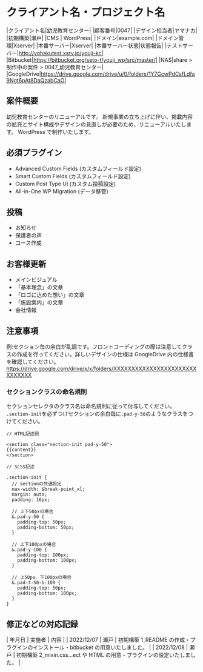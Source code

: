 # クライアント名・プロジェクト名

|クライアント名|幼児教育センター|
|顧客番号|0047|
|デザイン担当者|ヤマナカ|
|初期構築|瀬戸|
|CMS | WordPress|
|ドメイン|example.com|
|ドメイン管理|Xserver|
|本番サーバー|Xserver|
|本番サーバー状態|状態報告|
|テストサーバー|http://yohakutest.xsrv.jp/youji-kc|
|Bitbucket|https://bitbucket.org/seto-t/youji_wp/src/master/|
|NAS|share > 制作中の案件 > 0047\_幼児教育センター|
|GoogleDrive|https://drive.google.com/drive/u/0/folders/1Y7GcwPdCsfLdfa9Ngt6pAt8DaQzabCaO|

## 案件概要

幼児教育センターのリニューアルです。
新規事業の立ち上げに伴い、掲載内容の拡充とサイト構成やデザインの見直しが必要のため、リニューアルいたします。
WordPress で制作いたします。

## 必須プラグイン

- Advanced Custom Fields (カスタムフィールド設定)
- Smart Custom Fields (カスタムフィールド設定)
- Custom Post Type UI (カスタム投稿設定)
- All-in-One WP Migration (データ移管)

## 投稿

- お知らせ
- 保護者の声
- コース作成

## お客様更新

- メインビジュアル
- 「基本理念」の文章
- 「ロゴに込めた想い」の文章
- 「施設案内」の文章
- 会社情報

## 注意事項

例:セクション毎の余白が乱調です。フロントコーディングの際は注意してクラスの作成を行ってください。詳しいデザインの仕様は GoogleDrive 内の仕様書を確認してください。  
https://drive.google.com/drive/x/x/folders/XXXXXXXXXXXXXXXXXXXXXXXXXXXXXX

### セクションクラスの命名規則

セクションセレクタのクラス名は命名規則に従って付与してください。  
`.section-init`を必ずつけセクションの余白毎に`.pad-y-50`のようなクラスをつけてください。

```
// HTML記述例

<section class="section-init pad-y-50">
{{content}}
</section>
```

```
// SCSS記述

.section-init {
  // sectionの共通設定
  max-width: $break-point_xl;
  margin: auto;
  padding: 16px;

  // 上下50pxの場合
  &.pad-y-50 {
    padding-top: 50px;
    padding-bottom: 50px;
  }

  // 上下100pxの場合
  &.pad-y-100 {
    padding-top: 100px;
    padding-bottom: 100px;
  }

  // 上50px、下100pxの場合
  &.pad-t-50-b-100 {
    padding-top: 50px;
    padding-bottom: 100px;
  }
}
```

## 修正などの対応記録

| 年月日 | 実施者 | 内容 |
| 2022/12/07 | 瀬戸 | 初期構築 1_README の作成・プラグインのインストール・bitbucket の用意いたしました。 |
| 2022/12/08 | 瀬戸 | 初期構築 2_mixin.css...ect や HTML の用意・プラグインの設定いたしました。 |
